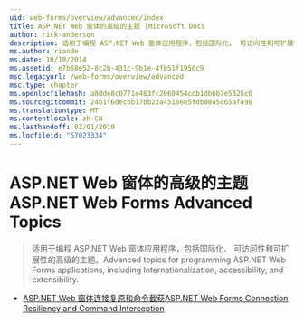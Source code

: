 ```yaml
---
uid: web-forms/overview/advanced/index
title: ASP.NET Web 窗体的高级的主题 |Microsoft Docs
author: rick-anderson
description: 适用于编程 ASP.NET Web 窗体应用程序，包括国际化、 可访问性和可扩展性的高级的主题。
ms.author: riande
ms.date: 10/18/2014
ms.assetid: e7b68e52-8c2b-431c-9b1e-4fb51f1950c9
msc.legacyurl: /web-forms/overview/advanced
msc.type: chapter
ms.openlocfilehash: a8dde8c0771e483fc2060454cdb1db6b7e5325c0
ms.sourcegitcommit: 24b1f6decbb17bb22a45166e5fdb0845c65af498
ms.translationtype: MT
ms.contentlocale: zh-CN
ms.lasthandoff: 03/01/2019
ms.locfileid: "57023334"
---
```

<a name="aspnet-web-forms-advanced-topics"></a><span data-ttu-id="81960-103">ASP.NET Web 窗体的高级的主题</span><span class="sxs-lookup"><span data-stu-id="81960-103">ASP.NET Web Forms Advanced Topics</span></span>
====================
> <span data-ttu-id="81960-104">适用于编程 ASP.NET Web 窗体应用程序，包括国际化、 可访问性和可扩展性的高级的主题。</span><span class="sxs-lookup"><span data-stu-id="81960-104">Advanced topics for programming ASP.NET Web Forms applications, including Internationalization, accessibility, and extensibility.</span></span>


- [<span data-ttu-id="81960-105">ASP.NET Web 窗体连接复原和命令截获</span><span class="sxs-lookup"><span data-stu-id="81960-105">ASP.NET Web Forms Connection Resiliency and Command Interception</span></span>](aspnet-web-forms-connection-resiliency-and-command-interception.md)
